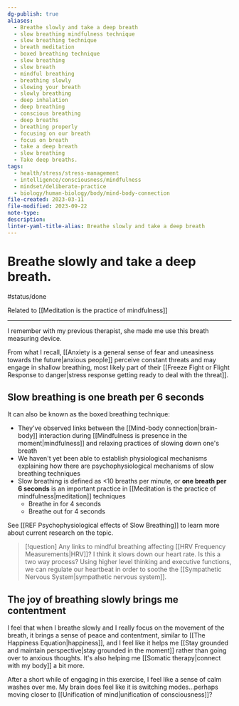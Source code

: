 ```yaml
---
dg-publish: true
aliases:
  - Breathe slowly and take a deep breath
  - slow breathing mindfulness technique
  - slow breathing technique
  - breath meditation
  - boxed breathing technique
  - slow breathing
  - slow breath
  - mindful breathing
  - breathing slowly
  - slowing your breath
  - slowly breathing
  - deep inhalation
  - deep breathing
  - conscious breathing
  - deep breaths
  - breathing properly
  - focusing on our breath
  - focus on breath
  - take a deep breath
  - slow breathing
  - Take deep breaths.
tags:
  - health/stress/stress-management
  - intelligence/consciousness/mindfulness
  - mindset/deliberate-practice
  - biology/human-biology/body/mind-body-connection
file-created: 2023-03-11
file-modified: 2023-09-22
note-type: 
description: 
linter-yaml-title-alias: Breathe slowly and take a deep breath
---
```


# Breathe slowly and take a deep breath.

#status/done

Related to [[Meditation is the practice of mindfulness]]

---

I remember with my previous therapist, she made me use this breath measuring device.

From what I recall, [[Anxiety is a general sense of fear and uneasiness towards the future|anxious people]] perceive constant threats and may engage in shallow breathing, most likely part of their [[Freeze Fight or Flight Response to danger|stress response getting ready to deal with the threat]].

## Slow breathing is one breath per 6 seconds

It can also be known as the boxed breathing technique:

- They've observed links between the [[Mind-body connection|brain-body]] interaction during [[Mindfulness is presence in the moment|mindfulness]] and relaxing practices of slowing down one's breath
- We haven't yet been able to establish physiological mechanisms explaining how there are psychophysiological mechanisms of slow breathing techniques
- Slow breathing is defined as <10 breaths per minute, or **one breath per 6 seconds** is an important practice in [[Meditation is the practice of mindfulness|meditation]] techniques
	- Breathe in for 4 seconds
	- Breathe out for 4 seconds

See [[REF Psychophysiological effects of Slow Breathing]] to learn more about current research on the topic.

> [!question]
> Any links to mindful breathing affecting [[HRV Frequency Measurements|HRV]]? I think it slows down our heart rate. Is this a two way process? Using higher level thinking and executive functions, we can regulate our heartbeat in order to soothe the [[Sympathetic Nervous System|sympathetic nervous system]].

## The joy of breathing slowly brings me contentment

I feel that when I breathe slowly and I really focus on the movement of the breath, it brings a sense of peace and contentment, similar to [[The Happiness Equation|happiness]], and I feel like it helps me [[Stay grounded and maintain perspective|stay grounded in the moment]] rather than going over to anxious thoughts. It's also helping me [[Somatic therapy|connect with my body]] a bit more.

After a short while of engaging in this exercise, I feel like a sense of calm washes over me. My brain does feel like it is switching modes…perhaps moving closer to [[Unification of mind|unification of consciousness]]?
